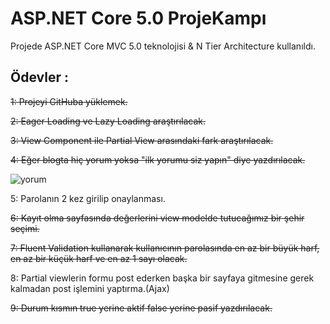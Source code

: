 # ASP.NET Core 5.0 ProjeKampı
Projede ASP.NET Core MVC 5.0 teknolojisi & N Tier Architecture kullanıldı.
## Ödevler :
~~1: Projeyi GitHuba yüklemek.~~

~~2: Eager Loading ve Lazy Loading araştırılacak.~~

~~3: View Component ile Partial View arasındaki fark araştırılacak.~~

~~4: Eğer blogta hiç yorum yoksa "ilk yorumu siz yapın" diye yazdırılacak.~~

![yorum](https://user-images.githubusercontent.com/83145997/144819074-9101a5ab-e10c-4988-ad0d-bb61dfc6b2d0.PNG)

5: Parolanın 2 kez girilip onaylanması.

~~6: Kayıt olma sayfasında değerlerini view modelde tutucağımız bir şehir seçimi.~~

~~7: Fluent Validation kullanarak kullanıcının parolasında en az bir büyük harf, en az bir küçük harf ve en az 1 sayı olacak.~~

8: Partial viewlerin formu post ederken başka bir sayfaya gitmesine gerek kalmadan post işlemini yaptırma.(Ajax)

~~9: Durum kısmın true yerine aktif false yerine pasif yazdırılacak.~~
